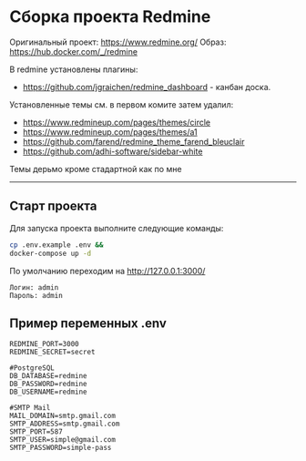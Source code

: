 # Сборка проекта Redmine
Оригинальный проект: https://www.redmine.org/
Образ: https://hub.docker.com/_/redmine

В redmine установлены плагины:
- https://github.com/jgraichen/redmine_dashboard - канбан доска.

Установленные темы см. в  первом комите затем удалил:
- https://www.redmineup.com/pages/themes/circle
- https://www.redmineup.com/pages/themes/a1
- https://github.com/farend/redmine_theme_farend_bleuclair
- https://github.com/adhi-software/sidebar-white

Темы дерьмо кроме стадартной как по мне

------------

## Старт проекта

Для запуска проекта выполните следующие команды:

```bash
cp .env.example .env &&
docker-compose up -d
```

По умолчанию переходим на  http://127.0.0.1:3000/

```
Логин: admin
Пароль: admin
```
## Пример переменных .env
```
REDMINE_PORT=3000
REDMINE_SECRET=secret

#PostgreSQL
DB_DATABASE=redmine
DB_PASSWORD=redmine
DB_USERNAME=redmine

#SMTP Mail
MAIL_DOMAIN=smtp.gmail.com
SMTP_ADDRESS=smtp.gmail.com
SMTP_PORT=587
SMTP_USER=simple@gmail.com
SMTP_PASSWORD=simple-pass
```